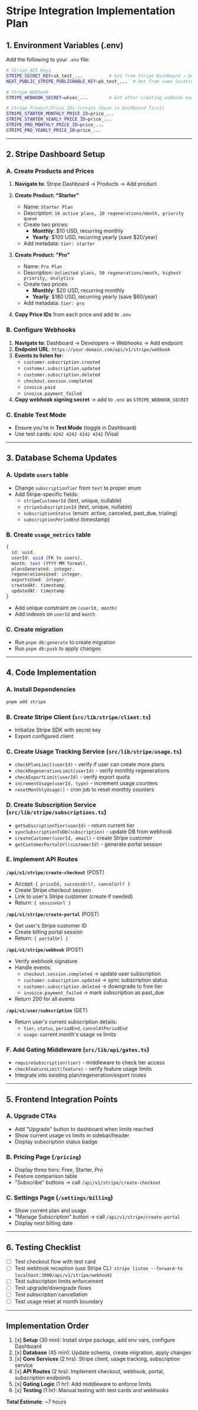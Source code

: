 # Stripe Integration Implementation Plan

## 1. Environment Variables (.env)

Add the following to your `.env` file:

```bash
# Stripe API Keys
STRIPE_SECRET_KEY=sk_test_...          # Get from Stripe Dashboard → Developers → API keys
NEXT_PUBLIC_STRIPE_PUBLISHABLE_KEY=pk_test_...  # Get from same location

# Stripe Webhook
STRIPE_WEBHOOK_SECRET=whsec_...        # Get after creating webhook endpoint in Dashboard

# Stripe Product/Price IDs (create these in Dashboard first)
STRIPE_STARTER_MONTHLY_PRICE_ID=price_...
STRIPE_STARTER_YEARLY_PRICE_ID=price_...
STRIPE_PRO_MONTHLY_PRICE_ID=price_...
STRIPE_PRO_YEARLY_PRICE_ID=price_...
```

---

## 2. Stripe Dashboard Setup

### A. Create Products and Prices

1. **Navigate to**: Stripe Dashboard → Products → Add product

2. **Create Product: "Starter"**
   - Name: `Starter Plan`
   - Description: `10 active plans, 10 regenerations/month, priority queue`
   - Create two prices:
     - **Monthly**: $10 USD, recurring monthly
     - **Yearly**: $100 USD, recurring yearly (save $20/year)
   - Add metadata: `tier: starter`

3. **Create Product: "Pro"**
   - Name: `Pro Plan`
   - Description: `Unlimited plans, 50 regenerations/month, highest priority, analytics`
   - Create two prices:
     - **Monthly**: $20 USD, recurring monthly
     - **Yearly**: $180 USD, recurring yearly (save $60/year)
   - Add metadata: `tier: pro`

4. **Copy Price IDs** from each price and add to `.env`

### B. Configure Webhooks

1. **Navigate to**: Dashboard → Developers → Webhooks → Add endpoint
2. **Endpoint URL**: `https://your-domain.com/api/v1/stripe/webhook`
3. **Events to listen for**:
   - `customer.subscription.created`
   - `customer.subscription.updated`
   - `customer.subscription.deleted`
   - `checkout.session.completed`
   - `invoice.paid`
   - `invoice.payment_failed`
4. **Copy webhook signing secret** → add to `.env` as `STRIPE_WEBHOOK_SECRET`

### C. Enable Test Mode

- Ensure you're in **Test Mode** (toggle in Dashboard)
- Use test cards: `4242 4242 4242 4242` (Visa)

---

## 3. Database Schema Updates

### A. Update `users` table

- Change `subscriptionTier` from `text` to proper enum
- Add Stripe-specific fields:
  - `stripeCustomerId` (text, unique, nullable)
  - `stripeSubscriptionId` (text, unique, nullable)
  - `subscriptionStatus` (enum: active, canceled, past_due, trialing)
  - `subscriptionPeriodEnd` (timestamp)

### B. Create `usage_metrics` table

```typescript
{
  id: uuid,
  userId: uuid (FK to users),
  month: text (YYYY-MM format),
  plansGenerated: integer,
  regenerationsUsed: integer,
  exportsUsed: integer,
  createdAt: timestamp,
  updatedAt: timestamp
}
```

- Add unique constraint on `(userId, month)`
- Add indexes on `userId` and `month`

### C. Create migration

- Run `pnpm db:generate` to create migration
- Run `pnpm db:push` to apply changes

---

## 4. Code Implementation

### A. Install Dependencies

```bash
pnpm add stripe
```

### B. Create Stripe Client (`src/lib/stripe/client.ts`)

- Initialize Stripe SDK with secret key
- Export configured client

### C. Create Usage Tracking Service (`src/lib/stripe/usage.ts`)

- `checkPlanLimit(userId)` - verify if user can create more plans
- `checkRegenerationLimit(userId)` - verify monthly regenerations
- `checkExportLimit(userId)` - verify export quota
- `incrementUsage(userId, type)` - increment usage counters
- `resetMonthlyUsage()` - cron job to reset monthly counters

### D. Create Subscription Service (`src/lib/stripe/subscriptions.ts`)

- `getSubscriptionTier(userId)` - return current tier
- `syncSubscriptionToDb(subscription)` - update DB from webhook
- `createCustomer(userId, email)` - create Stripe customer
- `getCustomerPortalUrl(customerId)` - generate portal session

### E. Implement API Routes

**`/api/v1/stripe/create-checkout`** (POST)

- Accept: `{ priceId, successUrl?, cancelUrl? }`
- Create Stripe checkout session
- Link to user's Stripe customer (create if needed)
- Return: `{ sessionUrl }`

**`/api/v1/stripe/create-portal`** (POST)

- Get user's Stripe customer ID
- Create billing portal session
- Return: `{ portalUrl }`

**`/api/v1/stripe/webhook`** (POST)

- Verify webhook signature
- Handle events:
  - `checkout.session.completed` → update user subscription
  - `customer.subscription.updated` → sync subscription status
  - `customer.subscription.deleted` → downgrade to free tier
  - `invoice.payment_failed` → mark subscription as past_due
- Return 200 for all events

**`/api/v1/user/subscription`** (GET)

- Return user's current subscription details:
  - `tier`, `status`, `periodEnd`, `cancelAtPeriodEnd`
  - `usage`: current month's usage vs limits

### F. Add Gating Middleware (`src/lib/api/gates.ts`)

- `requireSubscription(tier)` - middleware to check tier access
- `checkFeatureLimit(feature)` - verify feature usage limits
- Integrate into existing plan/regeneration/export routes

---

## 5. Frontend Integration Points

### A. Upgrade CTAs

- Add "Upgrade" button to dashboard when limits reached
- Show current usage vs limits in sidebar/header
- Display subscription status badge

### B. Pricing Page (`/pricing`)

- Display three tiers: Free, Starter, Pro
- Feature comparison table
- "Subscribe" buttons → call `/api/v1/stripe/create-checkout`

### C. Settings Page (`/settings/billing`)

- Show current plan and usage
- "Manage Subscription" button → call `/api/v1/stripe/create-portal`
- Display next billing date

---

## 6. Testing Checklist

- [ ] Test checkout flow with test card
- [ ] Test webhook reception (use Stripe CLI: `stripe listen --forward-to localhost:3000/api/v1/stripe/webhook`)
- [ ] Test subscription limits enforcement
- [ ] Test upgrade/downgrade flows
- [ ] Test subscription cancellation
- [ ] Test usage reset at month boundary

---

## Implementation Order

1. [x] **Setup** (30 min): Install stripe package, add env vars, configure Dashboard
2. [x] **Database** (45 min): Update schema, create migration, apply changes
3. [x] **Core Services** (2 hrs): Stripe client, usage tracking, subscription service
4. [x] **API Routes** (2 hrs): Implement checkout, webhook, portal, subscription endpoints
5. [x] **Gating Logic** (1 hr): Add middleware to enforce limits
6. [x] **Testing** (1 hr): Manual testing with test cards and webhooks

**Total Estimate**: ~7 hours
